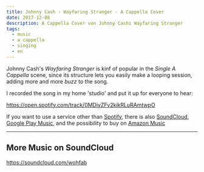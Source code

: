 ```yaml
---
title: Johnny Cash - Wayfaring Stranger - A Cappella Cover
date: 2017-12-08
description: A Cappella Cover von Johnny Cashs Wayfaring Stranger
tags:
  - music
  - a cappella
  - singing
  - en
---
```


Johnny Cash's *Wayfaring Stranger* is kinf of popular in the *Single A Cappella* scene, since its structure lets you easily make a looping session, adding more and more *buzz* to the song.

I recorded the song in my home 'studio' and put it up for everyone to hear:

https://open.spotify.com/track/0MDiyZFv2kikRLuRAmtwpO

If you want to use a service other than [Spotify](https://open.spotify.com/track/0MDiyZFv2kikRLuRAmtwp0), there is also [SoundCloud](https://soundcloud.com/wohfab/wayfaring-stranger), [Google Play Music](https://play.google.com/store/music/album?id=Bar6vq3a7x7pzjxxgymzhuf4ybe), and the possibility to buy on [Amazon Music](http://amzn.to/2BKGVNk)

----

## More Music on SoundCloud

https://soundcloud.com/wohfab
